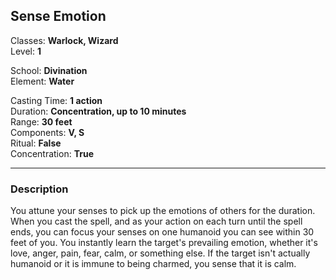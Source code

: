 ## Sense Emotion

Classes: **Warlock, Wizard**  
Level: **1**  

School: **Divination**  
Element: **Water**  

Casting Time: **1 action**  
Duration: **Concentration, up to 10 minutes**  
Range: **30 feet**  
Components: **V, S**  
Ritual: **False**  
Concentration: **True**  

------

### Description

You attune your senses to pick up the emotions of others for the duration. When you cast the spell, and as your action on each turn until the spell ends, you can focus your senses on one humanoid you can see within 30 feet of you. You instantly learn the target's prevailing emotion, whether it's love, anger, pain, fear, calm, or something else. If the target isn't actually humanoid or it is immune to being charmed, you sense that it is calm.